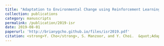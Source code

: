 ```yaml
---
title: "Adaptation to Environmental Change using Reinforcement Learning for Robotic Salamander"
collection: publications
category: manuscripts
permalink: /publication/2019-isr
date: 2019-08-01
paperurl: 'http://brianygcho.github.io/files/isr2019.pdf'
citation: <strong>Y. Cho</strong>, S. Manzoor, and Y. Choi.  &quot;Adaptation to Environmental Change using Reinforcement Learning for Robotic Salamander.&quot; <i>Intelligent Service Robotics</i> (2019).
---
```

